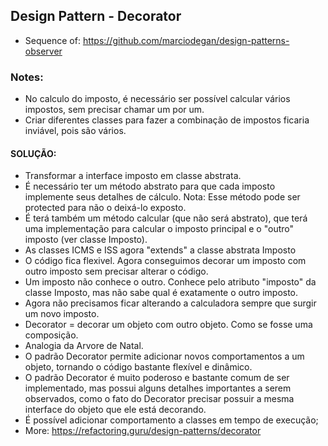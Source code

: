 ## Design Pattern - Decorator

- Sequence of: https://github.com/marciodegan/design-patterns-observer

### Notes:
- No calculo do imposto, é necessário ser possível calcular vários impostos, sem precisar chamar um por um.
- Criar diferentes classes para fazer a combinação de impostos ficaria inviável, pois são vários.
#### SOLUÇÃO:
- Transformar a interface imposto em classe abstrata.
- É necessário ter um método abstrato para que cada imposto implemente seus detalhes de cálculo. Nota: Esse método pode ser protected para não o deixá-lo exposto.
- É terá também um método calcular (que não será abstrato), que terá uma implementação para calcular o imposto principal e o "outro" imposto (ver classe Imposto).
- As classes ICMS e ISS agora "extends" a classe abstrata Imposto
- O código fica flexivel. Agora conseguimos decorar um imposto com outro imposto sem precisar alterar o código.
- Um imposto não conhece o outro. Conhece pelo atributo "imposto" da classe Imposto, mas não sabe qual é exatamente o outro imposto. 
- Agora não precisamos ficar alterando a calculadora sempre que surgir um novo imposto.
- Decorator = decorar um objeto com outro objeto. Como se fosse uma composição.
- Analogia da Arvore de Natal.
- O padrão Decorator permite adicionar novos comportamentos a um objeto, tornando o código bastante flexível e dinâmico.
- O padrão Decorator é muito poderoso e bastante comum de ser implementado, mas possui alguns detalhes importantes a serem observados, como o fato do Decorator precisar possuir a mesma interface do objeto que ele está decorando.
- É possível adicionar comportamento a classes em tempo de execução;
- More: https://refactoring.guru/design-patterns/decorator